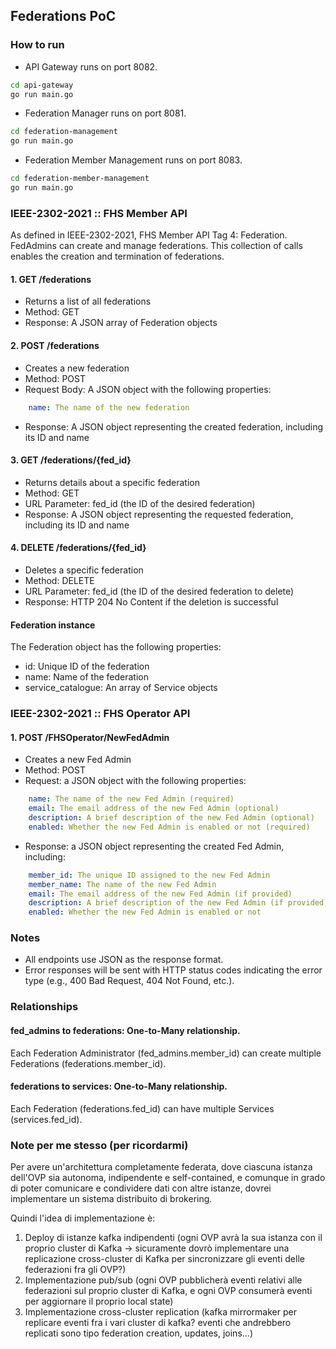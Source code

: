 ## Federations PoC

### How to run

- API Gateway runs on port 8082.

```bash
cd api-gateway
go run main.go
```

- Federation Manager runs on port 8081.

```bash
cd federation-management
go run main.go
```

- Federation Member Management runs on port 8083.

```bash
cd federation-member-management
go run main.go
```

### IEEE-2302-2021 :: FHS Member API

As defined in IEEE-2302-2021, FHS Member API Tag 4: Federation. 
FedAdmins can create and manage federations. This collection of calls enables the creation and termination of federations.

#### 1. GET /federations

- Returns a list of all federations
- Method: GET
- Response: A JSON array of Federation objects


#### 2. POST /federations

- Creates a new federation
- Method: POST
- Request Body: A JSON object with the following properties:

```yaml
    name: The name of the new federation
```

- Response: A JSON object representing the created federation, including its ID and name

#### 3. GET /federations/{fed_id}

- Returns details about a specific federation
- Method: GET
- URL Parameter: fed_id (the ID of the desired federation)
- Response: A JSON object representing the requested federation, including its ID and name

#### 4. DELETE /federations/{fed_id}

- Deletes a specific federation
- Method: DELETE
- URL Parameter: fed_id (the ID of the desired federation to delete)
- Response: HTTP 204 No Content if the deletion is successful

#### Federation instance

The Federation object has the following properties:

- id: Unique ID of the federation
- name: Name of the federation
- service_catalogue: An array of Service objects

### IEEE-2302-2021 :: FHS Operator API

#### 1. POST /FHSOperator/NewFedAdmin

- Creates a new Fed Admin
- Method: POST
- Request: a JSON object with the following properties:

```yaml
    name: The name of the new Fed Admin (required)
    email: The email address of the new Fed Admin (optional)
    description: A brief description of the new Fed Admin (optional)
    enabled: Whether the new Fed Admin is enabled or not (required)
```

- Response: a JSON object representing the created Fed Admin, including:

```yaml
    member_id: The unique ID assigned to the new Fed Admin
    member_name: The name of the new Fed Admin
    email: The email address of the new Fed Admin (if provided)
    description: A brief description of the new Fed Admin (if provided)
    enabled: Whether the new Fed Admin is enabled or not
```

### Notes

- All endpoints use JSON as the response format.
- Error responses will be sent with HTTP status codes indicating the error type (e.g., 400 Bad Request, 404 Not Found, etc.).

### Relationships

#### fed_admins to federations: One-to-Many relationship.

Each Federation Administrator (fed_admins.member_id) can create multiple Federations (federations.member_id).

#### federations to services: One-to-Many relationship.

Each Federation (federations.fed_id) can have multiple Services (services.fed_id).

### Note per me stesso (per ricordarmi)

Per avere un'architettura completamente federata, dove ciascuna istanza dell'OVP sia autonoma, indipendente e self-contained, e comunque in grado di poter comunicare e condividere dati con altre istanze, dovrei implementare un sistema distribuito di brokering.

Quindi l'idea di implementazione è:
1. Deploy di istanze kafka indipendenti (ogni OVP avrà la sua istanza con il proprio cluster di Kafka -> sicuramente dovrò implementare una replicazione cross-cluster di Kafka per sincronizzare gli eventi delle federazioni fra gli OVP?)
2. Implementazione pub/sub (ogni OVP pubblicherà eventi relativi alle federazioni sul proprio cluster di Kafka, e ogni OVP consumerà eventi per aggiornare il proprio local state)
3. Implementazione cross-cluster replication (kafka mirrormaker per replicare eventi fra i vari cluster di kafka? eventi che andrebbero replicati sono tipo federation creation, updates, joins...)